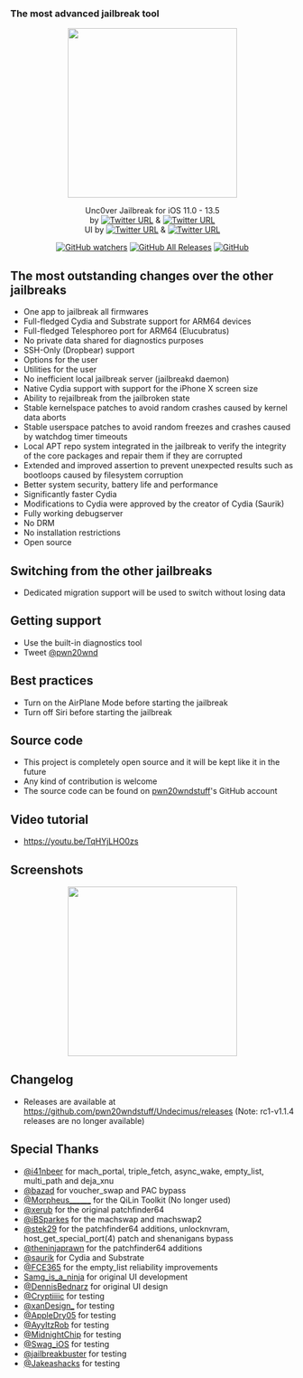 ### The most advanced jailbreak tool
<p align="center">
    <img src="https://github.com/iTPr0/Undecimus/blob/master/Undecimus/Assets.xcassets/AppIcon.appiconset/unc0ver.png?raw=true"
        height="300">
</p>

<p align="center">
Unc0ver Jailbreak for iOS 11.0 - 13.5<br/> by
<a href="https://twitter.com/Pwn20wnd">
    <img alt="Twitter URL" src="https://img.shields.io/twitter/url?label=Pwn20wnd&style=social&url=https%3A%2F%2Ftwitter.com%2FPwn20wnd"></a>  &
<a href="https://twitter.com/sbingner">
    <img alt="Twitter URL" src="https://img.shields.io/twitter/url?label=Sam%20Bingner&url=https%3A%2F%2Ftwitter.com%2Fsbingner"></a><br/> UI by
<a href="https://twitter.com/iOS_App_Dev">
    <img alt="Twitter URL" src="https://img.shields.io/twitter/url?label=exDeveloper&url=https%3A%2F%2Ftwitter.com%2FiOS_App_Dev"></a>  &
<a href="https://twitter.com/HiMyNameIsUbik">
    <img alt="Twitter URL" src="https://img.shields.io/twitter/url?label=UBIK%20%E2%80%93%20Get%20Kalm%20on%20Chariz%21&url=https%3A%2F%2Ftwitter.com%2FHiMyNameIsUbik"></a><br/>
</p>

<p align="center">
<a href="https://github.com/pwn20wndstuff/Undecimus/watchers">
    <img alt="GitHub watchers" src="https://img.shields.io/github/watchers/pwn20wndstuff/Undecimus?label=Watchers%20-%20Pwn20wnd&style=social"></a>
<a href="https://github.com/pwn20wndstuff/Undecimus/releases">  
    <img alt="GitHub All Releases" src="https://img.shields.io/github/downloads/pwn20wndstuff/Undecimus/total?label=v5.2.0%20Release%20-%20Pwn20wnd"></a>
<a href="https://github.com/pwn20wndstuff/Undecimus/blob/master/LICENSE">
    <img alt="GitHub" src="https://img.shields.io/github/license/pwn20wndstuff/Undecimus?label=Pwn20wnd%20-%20License%20MIT"></a>
</p>

## The most outstanding changes over the other jailbreaks
* One app to jailbreak all firmwares
* Full-fledged Cydia and Substrate support for ARM64 devices
* Full-fledged Telesphoreo port for ARM64 (Elucubratus)
* No private data shared for diagnostics purposes
* SSH-Only (Dropbear) support
* Options for the user
* Utilities for the user
* No inefficient local jailbreak server (jailbreakd daemon)
* Native Cydia support with support for the iPhone X screen size
* Ability to rejailbreak from the jailbroken state
* Stable kernelspace patches to avoid random crashes caused by kernel data aborts
* Stable userspace patches to avoid random freezes and crashes caused by watchdog timer timeouts
* Local APT repo system integrated in the jailbreak to verify the integrity of the core packages and repair them if they are corrupted
* Extended and improved assertion to prevent unexpected results such as bootloops caused by filesystem corruption
* Better system security, battery life and performance
* Significantly faster Cydia
* Modifications to Cydia were approved by the creator of Cydia (Saurik)
* Fully working debugserver
* No DRM
* No installation restrictions
* Open source

## Switching from the other jailbreaks
* Dedicated migration support will be used to switch without losing data

## Getting support
* Use the built-in diagnostics tool
* Tweet [@pwn20wnd](https://twitter.com/Pwn20wnd)

## Best practices
* Turn on the AirPlane Mode before starting the jailbreak
* Turn off Siri before starting the jailbreak

## Source code
* This project is completely open source and it will be kept like it in the future
* Any kind of contribution is welcome
* The source code can be found on [pwn20wndstuff](https://github.com/pwn20wndstuff)'s GitHub account

## Video tutorial
* <a href="https://youtu.be/TqHYjLHO0zs">https://youtu.be/TqHYjLHO0zs</a>

## Screenshots
<p align="center">
<img src="https://github.com/iTPr0/Undecimus/blob/master/Resources/Screenshot.png?raw=true" height="300" /></p>

## Changelog
* Releases are available at https://github.com/pwn20wndstuff/Undecimus/releases (Note: rc1-v1.1.4 releases are no longer available)

## Special Thanks
* [@i41nbeer](https://twitter.com/i41nbeer) for mach_portal, triple_fetch, async_wake, empty_list, multi_path and deja_xnu
* [@bazad](https://twitter.com/bazad) for voucher_swap and PAC bypass
* [@Morpheus______](https://twitter.com/Morpheus______) for the QiLin Toolkit (No longer used)
* [@xerub](https://twitter.com/xerub) for the original patchfinder64
* [@iBSparkes](https://twitter.com/iBSparkes) for the machswap and machswap2
* [@stek29](https://twitter.com/stek29) for the patchfinder64 additions, unlocknvram, host_get_special_port(4) patch and shenanigans bypass
* [@theninjaprawn](https://twitter.com/theninjaprawn) for the patchfinder64 additions
* [@saurik](https://twitter.com/saurik) for Cydia and Substrate
* [@FCE365](https://twitter.com/FCE365) for the empty_list reliability improvements
* [Samg_is_a_ninja](https://reddit.com/u/Samg_is_a_Ninja) for original UI development
* [@DennisBednarz](https://twitter.com/DennisBednarz) for original UI design
* [@Cryptiiiic](https://twitter.com/Cryptiiiic) for testing
* [@xanDesign_](https://twitter.com/xanDesign_) for testing
* [@AppleDry05](https://twitter.com/AppleDry05) for testing
* [@AyyItzRob](https://twitter.com/AyyItzRob) for testing
* [@MidnightChip](https://twitter.com/MidnightChip) for testing
* [@Swag_iOS](https://twitter.com/Swag_iOS) for testing
* [@jailbreakbuster](https://twitter.com/jailbreakbuster) for testing
* [@Jakeashacks](https://twitter.com/Jakeashacks) for testing
